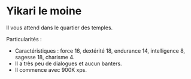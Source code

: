 # Yikari le moine

Il vous attend dans le quartier des temples.

Particularités :
- Caractéristiques : force 16, dextérité 18, endurance 14, intelligence 8, sagesse 18, charisme 4.
- Il a très peu de dialogues et aucun banters.
- Il commence avec 900K xps.
